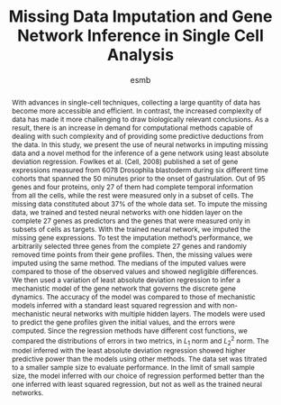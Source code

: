 ---
layout: single-poster
author: esmb
day: "Unconfirmed"
group: "poster"
title: "Missing Data Imputation and Gene Network Inference in Single Cell Analysis"
subgroup: "MFBM"
presenter: "Jungmin Han"
institution: "National Institutes of Health"
abstract: "With advances in single-cell techniques, collecting a large quantity of data has become more accessible and efficient. In contrast, the increased complexity of data has made it more challenging to draw biologically relevant conclusions. As a result, there is an increase in demand for computational methods capable of dealing with such complexity and of providing some predictive deductions from the data. In this study, we present the use of neural networks in imputing missing data and a novel method for the inference of a gene network using least absolute deviation regression. Fowlkes et al. (Cell, 2008) published a set of gene expressions measured from 6078 Drosophila blastoderm during six different time cohorts that spanned the 50 minutes prior to the onset of gastrulation. Out of 95 genes and four proteins, only 27 of them had complete temporal information from all the cells, while the rest were measured only in a subset of cells. The missing data constituted about 37% of the whole data set. To impute the missing data, we trained and tested neural networks with one hidden layer on the complete 27 genes as predictors and the genes that were measured only in subsets of cells as targets. With the trained neural network, we imputed the missing gene expressions. To test the imputation method’s performance, we arbitrarily selected three genes from the complete 27 genes and randomly removed time points from their gene profiles. Then, the missing values were imputed using the same method. The medians of the imputed values were compared to those of the observed values and showed negligible differences. We then used a variation of least absolute deviation regression to infer a mechanistic model of the gene network that governs the discrete gene dynamics. The accuracy of the model was compared to those of mechanistic models inferred with a standard least squared regression and with non-mechanistic neural networks with multiple hidden layers. The models were used to predict the gene profiles given the initial values, and the errors were computed. Since the regression methods have different cost functions, we compared the distributions of errors in two metrics, in $L_{1}$ norm and $L_{2}^{2}$ norm. The model inferred with the least absolute deviation regression showed higher predictive power than the models using other methods. The data set was titrated to a smaller sample size to evaluate performance. In the limit of small sample size, the model inferred with our choice of regression performed better than the one inferred with least squared regression, but not as well as the trained neural networks."
---